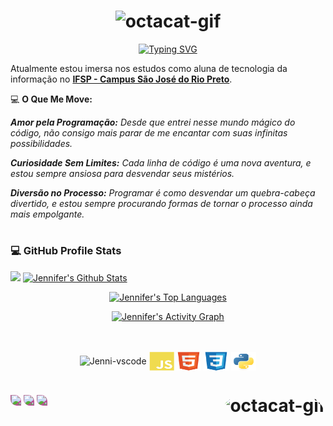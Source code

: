 <h1 align="center"><img alt="octacat-gif" height="70" src="https://github.com/images/mona-whisper.gif"></h1>

<p align="center">
<a href="https://git.io/typing-svg"><img src="https://readme-typing-svg.demolab.com?font=Fira+Code&size=27&pause=1000&color=E683D9&center=true&random=false&width=435&lines=Hey+there!+%F0%9F%A4%97;My+name+is+Jennifer;Full-Stack+Developer+%F0%9F%92%9C" alt="Typing SVG" /></a>
</p>

Atualmente estou imersa nos estudos como aluna de tecnologia da informação no [**IFSP - Campus São José do Rio Preto**](https://github.com/IFSP-SaoJosedoRioPreto).

💻 **O Que Me Move:**

***Amor pela Programação:*** *Desde que entrei nesse mundo mágico do código, não consigo mais parar de me encantar com suas infinitas possibilidades.*

***Curiosidade Sem Limites:*** *Cada linha de código é uma nova aventura, e estou sempre ansiosa para desvendar seus mistérios.*

***Diversão no Processo:*** *Programar é como desvendar um quebra-cabeça divertido, e estou sempre procurando formas de tornar o processo ainda mais empolgante.*

<h1> </h1>

  <h3>💻 GitHub Profile Stats</h3>

<p>
          <img src="https://streak-stats.demolab.com?user=DevJenniferPereira&amp;theme=cobalt&amp;hide_border=true&amp;border_radius=0&amp;date_format=M%20j%5B%2C%20Y%5D&amp;background=0D1117&amp;dates=EBEBEB&amp;currStreakLabel=57ACEB&amp;currStreakNum=57ACEB" height="170px" style="max-width: 55%;">
        <a href="https://github.com/anuraghazra/github-readme-stats"><img alt="Jennifer's Github Stats" src="https://denvercoder1-github-readme-stats.vercel.app/api/?username=DevJenniferPereira&show_icons=true&include_all_commits=true&count_private=true&theme=react&hide_border=true&bg_color=0D1117&title_color=E683D9&icon_color=F8D866" height="170px"/></a>
</p>


<p align="center">
<a href="https://github.com/anuraghazra/github-readme-stats"><img alt="Jennifer's Top Languages" src="https://denvercoder1-github-readme-stats.vercel.app/api/top-langs/?username=DevJenniferPereira&langs_count=8&layout=compact&theme=react&hide_border=true&bg_color=0D1117&title_color=E683D9&icon_color=F8D866&hide=Jupyter%20Notebook,Roff" height="192px"/></a></p>
<p align="center">  
<a align="center" href="https://github.com/ashutosh00710/github-readme-activity-graph"><img alt="Jennifer's Activity Graph" src="https://github-readme-activity-graph.vercel.app/graph/?username=DevJenniferPereira&bg_color=0D1117&color=57ACEB&line=E683D9&point=FFFFFF&hide_border=true" /></a></p>
  
  <br/>  
  <!-- https://github.com/ashutosh00710/github-readme-activity-graph -->

  <div align="center" style="display: inline_block"><br/>
  <img align="center" alt="Jenni-vscode" height="30" width="40" src="https://cdn.jsdelivr.net/gh/devicons/devicon/icons/vscode/vscode-original.svg">
  <img align="center" alt="Jenni-Js" height="30" width="40" src="https://raw.githubusercontent.com/devicons/devicon/master/icons/javascript/javascript-plain.svg">
  <img align="center" alt="Jenni-HTML" height="30" width="40" src="https://raw.githubusercontent.com/devicons/devicon/master/icons/html5/html5-original.svg">
  <img align="center" alt="Jenni-CSS" height="30" width="40" src="https://raw.githubusercontent.com/devicons/devicon/master/icons/css3/css3-original.svg">
  <img align="center" alt="Jenni-Python" height="30" width="40" src="https://raw.githubusercontent.com/devicons/devicon/master/icons/python/python-original.svg">
</div>

<h1>  
  <img align="right" alt="octacat-gif" height="75" style="border-radius: 50px;" src="https://github.githubassets.com/assets/mona-loading-dark-7701a7b97370.gif">
</h1>


<div> 
   <a href="https://instagram.com/devjenp" target="_blank"><img style="background-color: #bb4e95; padding: 0.1%; border-bottom-left-radius: 10px; border-top-right-radius: 10px;" src="https://img.shields.io/badge/-Instagram-%23E4405F?style=for-the-badge&logo=instagram&logoColor=white" target="_blank"></a> <!--Botão Instagram -->
  <a href = "mailto:devjenniferpereira@gmail.com"><img style="background-color: #bb4e95; padding: 0.1%; border-bottom-left-radius: 10px; border-top-right-radius: 10px;"  src="https://img.shields.io/badge/-Gmail-%23333?style=for-the-badge&logo=gmail&logoColor=white" target="_blank"></a> <!--Botão E-mail -->
  <a href="https://www.linkedin.com/in/devjenniferp" target="_blank"><img style="background-color: #bb4e95; padding: 0.1%; border-bottom-left-radius: 10px; border-top-right-radius: 10px;"  src="https://img.shields.io/badge/-LinkedIn-%230077B5?style=for-the-badge&logo=linkedin&logoColor=white" target="_blank"></a> <!--Botão Linkedin -->
</div>


